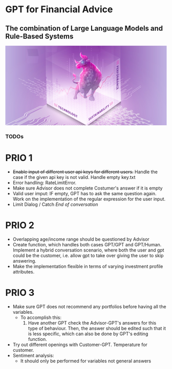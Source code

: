 # GPT for Financial Advice
## The combination of Large Language Models and Rule-Based Systems

![Cover](https://github.com/HSLU-IFZ-Competence-Center-Investments/GPT_for_Financial_Advice/blob/main/Images/Cover.jpg)

### TODOs

# PRIO 1
- <s>Enable input of different user api keys for different users.</s> Handle the case if the given api key is not valid. Handle empty key.txt
- Error handling: RateLimitError.
- Make sure Advisor does not complete Costumer's answer if it is empty
- Valid user imput: IF empty, GPT has to ask the same question again. Work on the implementation of the regular expression for the user input. 
- Limit Dialog / Catch *End of conversation*

# PRIO 2
- Overlapping age/income range should be questioned by Advisor
- Create function, which handles both cases GPT/GPT and GPT/Human. Implement a hybrid conversation scenario, where both the user and gpt could be the customer, i.e. allow gpt to take over giving the user to skip answering. 
- Make the implementation flexible in terms of varying investment profile attributes.

# PRIO 3
- Make sure GPT does not recommend any portfolios before having all the variables.
    -  To accomplish this: 
        1. Have another GPT check the Advisor-GPT's answers for this type of behaviour. Then, the answer should be edited such that it is less specific, which can also be done by GPT's editing function.
- Try out different openings with Customer-GPT. Temperature for customer.
- Sentiment analysis:
    - It should only be performed for variables not general answers












